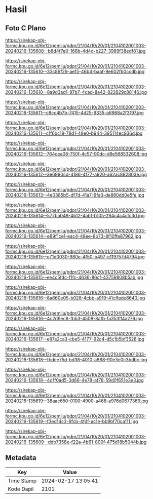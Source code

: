 # Hasil

## Foto C Plano

https://sirekap-obj-formc.kpu.go.id/6e12/pemilu/pdpr/21/04/10/20/01/2104102001003-20240216-135608--b8d4f7e0-166b-4d4d-b227-3989f38edf81.jpg

https://sirekap-obj-formc.kpu.go.id/6e12/pemilu/pdpr/21/04/10/20/01/2104102001003-20240216-135610--33c89f29-ae15-46b4-baaf-9e602fb0ccdb.jpg

https://sirekap-obj-formc.kpu.go.id/6e12/pemilu/pdpr/21/04/10/20/01/2104102001003-20240216-135610--8a9d3ad1-97b7-4cad-8a42-822829c88146.jpg

https://sirekap-obj-formc.kpu.go.id/6e12/pemilu/pdpr/21/04/10/20/01/2104102001003-20240216-135611--c8cc4b7b-7415-4d25-9335-a6968a2f3197.jpg

https://sirekap-obj-formc.kpu.go.id/6e12/pemilu/pdpr/21/04/10/20/01/2104102001003-20240216-135611--c1f6bc19-78d1-48e0-b944-395114ec936d.jpg

https://sirekap-obj-formc.kpu.go.id/6e12/pemilu/pdpr/21/04/10/20/01/2104102001003-20240216-135612--764cea08-750f-4c57-90dc-d8e568532608.jpg

https://sirekap-obj-formc.kpu.go.id/6e12/pemilu/pdpr/21/04/10/20/01/2104102001003-20240216-135612--3e6990cd-4186-4f77-a920-a62ac882803e.jpg

https://sirekap-obj-formc.kpu.go.id/6e12/pemilu/pdpr/21/04/10/20/01/2104102001003-20240216-135613--4e0385b5-df7d-41a7-9fa3-de880dd0e5fe.jpg

https://sirekap-obj-formc.kpu.go.id/6e12/pemilu/pdpr/21/04/10/20/01/2104102001003-20240216-135614--577ba048-4b12-4abf-b105-294c4c4cfc3d.jpg

https://sirekap-obj-formc.kpu.go.id/6e12/pemilu/pdpr/21/04/10/20/01/2104102001003-20240216-135614--e89f1ce1-eac4-48ee-8b73-8f10ffe87962.jpg

https://sirekap-obj-formc.kpu.go.id/6e12/pemilu/pdpr/21/04/10/20/01/2104102001003-20240216-135615--e71d0030-980e-4f50-b497-e119757d4794.jpg

https://sirekap-obj-formc.kpu.go.id/6e12/pemilu/pdpr/21/04/10/20/01/2104102001003-20240216-135615--ee4c5fdc-f1fc-4636-86cf-43759808b5ab.jpg

https://sirekap-obj-formc.kpu.go.id/6e12/pemilu/pdpr/21/04/10/20/01/2104102001003-20240216-135616--8a660e05-b028-4cbb-a919-41cffade8640.jpg

https://sirekap-obj-formc.kpu.go.id/6e12/pemilu/pdpr/21/04/10/20/01/2104102001003-20240216-135616--4c2d9ec8-fbb3-4508-8afb-fa353ff4a276.jpg

https://sirekap-obj-formc.kpu.go.id/6e12/pemilu/pdpr/21/04/10/20/01/2104102001003-20240216-135617--e87a2ca3-cbe5-4177-92c4-d5c1b5bf3528.jpg

https://sirekap-obj-formc.kpu.go.id/6e12/pemilu/pdpr/21/04/10/20/01/2104102001003-20240216-135618--fbdee75d-bd38-4010-a888-90e3e0c3bdbc.jpg

https://sirekap-obj-formc.kpu.go.id/6e12/pemilu/pdpr/21/04/10/20/01/2104102001003-20240216-135618--4d1f0ad5-3d66-4e78-af78-59d0f651e3e3.jpg

https://sirekap-obj-formc.kpu.go.id/6e12/pemilu/pdpr/21/04/10/20/01/2104102001003-20240216-135619--38aac650-0100-4900-a468-a976d0677369.jpg

https://sirekap-obj-formc.kpu.go.id/6e12/pemilu/pdpr/21/04/10/20/01/2104102001003-20240216-135619--f3ed14c3-6fcb-4fdf-ac1e-bb9bf70ca111.jpg

https://sirekap-obj-formc.kpu.go.id/6e12/pemilu/pdpr/21/04/10/20/01/2104102001003-20240216-135609--ddb7358e-f22a-4b61-800f-475d18b5044b.jpg


## Metadata

| Key        | Value               |
| ---------- | ------------------- |
| Time Stamp | 2024-02-17 13:05:41 |
| Kode Dapil | 2101                |



